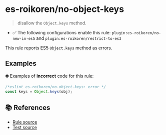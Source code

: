 # es-roikoren/no-object-keys
> disallow the `Object.keys` method.

- ✅ The following configurations enable this rule: `plugin:es-roikoren/no-new-in-es5` and `plugin:es-roikoren/restrict-to-es3`

This rule reports ES5 `Object.keys` method as errors.

## Examples

⛔ Examples of **incorrect** code for this rule:

```js
/*eslint es-roikoren/no-object-keys: error */
const keys = Object.keys(obj);
```

## 📚 References

- [Rule source](https://github.com/roikoren755/eslint-plugin-es/blob/v2.0.7/src/rules/no-object-keys.ts)
- [Test source](https://github.com/roikoren755/eslint-plugin-es/blob/v2.0.7/tests/src/rules/no-object-keys.ts)
